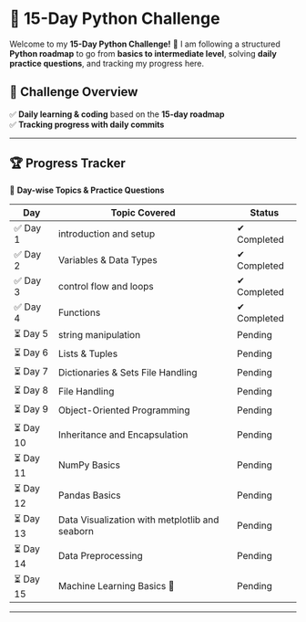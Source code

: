 # 🚀 15-Day Python Challenge  

Welcome to my **15-Day Python Challenge!** 🎯 I am following a structured **Python roadmap** to go from **basics to intermediate level**, solving **daily practice questions**, and tracking my progress here.  

## 📅 Challenge Overview  
✅ **Daily learning & coding** based on the **15-day roadmap**  
✅ **Tracking progress with daily commits**  

---

## 🏆 **Progress Tracker**  

📅 **Day-wise Topics & Practice Questions**  

| Day  | Topic Covered | Status |
|------|--------------|--------|
| ✅ Day 1  | introduction and setup | ✔ Completed | 
| ✅ Day 2  | Variables & Data Types | ✔ Completed |
| ✅ Day 3  | control flow and loops| ✔ Completed |
| ✅ Day 4  | Functions | ✔ Completed   |
| ⏳ Day 5  | string manipulation | Pending |
| ⏳ Day 6  | Lists & Tuples | Pending |
| ⏳ Day 7  | Dictionaries & Sets File Handling | Pending |
| ⏳ Day 8  | File Handling | Pending |
| ⏳ Day 9  |Object-Oriented Programming  | Pending |
| ⏳ Day 10 |Inheritance and Encapsulation | Pending |
| ⏳ Day 11 |  NumPy Basics  | Pending |
| ⏳ Day 12 | Pandas Basics | Pending |
| ⏳ Day 13 | Data Visualization with metplotlib and seaborn | Pending |
| ⏳ Day 14 | Data Preprocessing | Pending |
| ⏳ Day 15 | Machine Learning Basics 🎉 | Pending |

---



